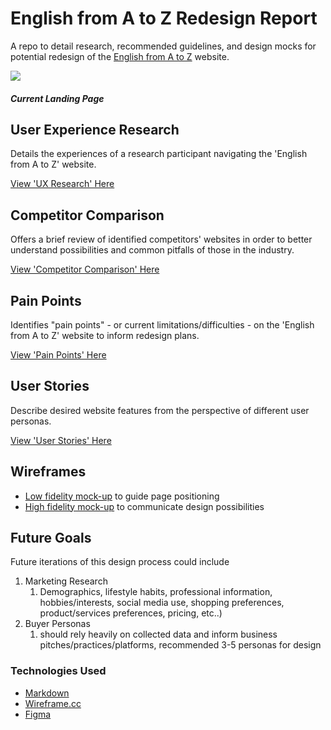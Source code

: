 # English from A to Z Redesign Report

A repo to detail research, recommended guidelines, and design mocks for potential redesign of the [English from A to Z](https://www.englishfromatoz.com/) website.

![](img/current_site.png)
##### Current Landing Page

## User Experience Research
Details the experiences of a research participant navigating the 'English from A to Z' website.

[View 'UX Research' Here](docs/ux.md)


## Competitor Comparison
Offers a brief review of identified competitors' websites in order to better understand possibilities and common pitfalls of those in the industry.

[View 'Competitor Comparison' Here](docs/competitors.md)


## Pain Points
Identifies "pain points" - or current limitations/difficulties - on the 'English from A to Z' website to inform redesign plans.

[View 'Pain Points' Here](docs/painpoints.md)


## User Stories
Describe desired website features from the perspective of different user personas.

[View 'User Stories' Here](docs/userstories.md)


## Wireframes
* [Low fidelity mock-up](docs/wireframes/lofi.md) to guide page positioning
* [High fidelity mock-up](docs/wireframes/hifi.md) to communicate design possibilities


## Future Goals
Future iterations of this design process could include
1. Marketing Research
   1. Demographics, lifestyle habits, professional information, hobbies/interests, social media use, shopping preferences, product/services preferences, pricing, etc..)
2. Buyer Personas
   1. should rely heavily on collected data and inform business pitches/practices/platforms, recommended 3-5 personas for design

### Technologies Used
* [Markdown](https://github.com/adam-p/markdown-here/wiki/Markdown-Cheatsheet)
* [Wireframe.cc](https://wireframe.cc/)
* [Figma](https://www.figma.com/)
